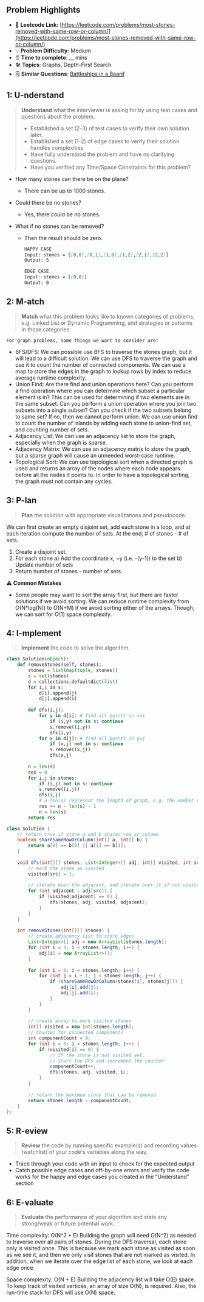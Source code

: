 ## Problem Highlights

* 🔗 **Leetcode Link:** [https://leetcode.com/problems/most-stones-removed-with-same-row-or-column/](https://leetcode.com/problems/most-stones-removed-with-same-row-or-column/)
* 💡 **Problem Difficulty:** Medium
* ⏰ **Time to complete**: __ mins
* 🛠️ **Topics**: Graphs, Depth-First Search
* 🗒️ **Similar Questions**: [Battleships in a Board](https://leetcode.com/problems/battleships-in-a-board/)

## 1: **U-nderstand**

> **Understand** what the interviewer is asking for by using test cases and questions about the problem.
> 
> - Established a set (2-3) of test cases to verify their own solution later.
> - Established a set (1-2) of edge cases to verify their solution handles complexities.
> - Have fully understood the problem and have no clarifying questions.
> - Have you verified any Time/Space Constraints for this problem?

- How many stones can there be on the plane?
  - There can be up to 1000 stones.

- Could there be no stones?
  - Yes, there could be no stones.

- What if no stones can be removed?
  - Then the result should be zero.
    
    ```markdown
    HAPPY CASE
    Input: stones = [[0,0],[0,1],[1,0],[1,2],[2,1],[2,2]]
    Output: 5
    
    EDGE CASE
    Input: stones = [[0,0]]
    Output: 0
    ```
    
## 2: M-atch
    
> **Match** what this problem looks like to known categories of problems, e.g. Linked List or Dynamic Programming, and strategies or patterns in those categories.

    For graph problems, some things we want to consider are:
    
- BFS/DFS: We can possible use BFS to traverse the stones graph, but it will lead to a difficult solution. We can use DFS to traverse the graph and use it to count the number of connected components. We can use a map to store the edges in the graph to lookup rows by index to reduce average runtime complexity.
- Union Find: Are there find and union operations here? Can you perform a find operation where you can determine which subset a particular element is in? This can be used for determining if two elements are in the same subset. Can you perform a union operation where you join two subsets into a single subset? Can you check if the two subsets belong to same set? If no, then we cannot perform union. We can use union find to count the number of islands by adding each stone to union-find set, and counting number of sets.
- Adjacency List: We can use an adjacency list to store the graph, especially when the graph is sparse.
- Adjacency Matrix: We can use an adjacency matrix to store the graph, but a sparse graph will cause an unneeded worst-case runtime.
- Topological Sort: We can use topological sort when a directed graph is used and returns an array of the nodes where each node appears before all the nodes it points to. In order to have a topological sorting, the graph must not contain any cycles.

## 3: P-lan
    
> **Plan** the solution with appropriate visualizations and pseudocode.

We can first create an empty disjoint set, add each stone in a loop, and at each iteration compute the number of sets. At the end, # of stones - # of sets.
    
1) Create a disjoint set. 
2) For each stone
      a) Add the coordinate x, ~y (i.e. -(y-1)) to the set
      b) Update number of sets
3) Return number of stones - number of sets
   
    
⚠️ **Common Mistakes**
    
* Some people may want to sort the array first, but there are faster solutions if we avoid sorting. We can reduce runtime complexity from O(N*log(N)) to O(N+M) if we avoid sorting either of the arrays. Though, we can sort for O(1) space complexity.


## 4: I-mplement

> **Implement** the code to solve the algorithm.
    
```python
class Solution(object):
    def removeStones(self, stones):
        stones = list(map(tuple, stones))
        s = set(stones)
        d = collections.defaultdict(list)
        for i,j in s:
            d[i].append(j)
            d[j].append(i)
        
        def dfs(i,j):
            for y in d[i]: # find all points in x=i
                if (i,y) not in s: continue
                s.remove((i,y))
                dfs(i,y)
            for x in d[j]: # find all points in y=j
                if (x,j) not in s: continue
                s.remove((x,j))
                dfs(x,j)
        
        n = len(s)
        res = 0
        for i,j in stones:
            if (i,j) not in s: continue
            s.remove((i,j))
            dfs(i,j)
            # n-len(s) represent the length of graph, e.g. the number of element removed through dfs
            res += n - len(s) - 1 
            n = len(s)
        return res
```
    
```java
class Solution {
    // return true if stone a and b shares row or column
    boolean shareSameRowOrColumn(int[] a, int[] b) {
        return a[0] == b[0] || a[1] == b[1];
    }
    
    void dfs(int[][] stones, List<Integer>[] adj, int[] visited, int src) {
        // mark the stone as visited
        visited[src] = 1;
        
        // iterate over the adjacent, and iterate over it if not visited yet
        for (int adjacent : adj[src]) {
            if (visited[adjacent] == 0) {
                dfs(stones, adj, visited, adjacent);
            }
        }
    }
    
    int removeStones(int[][] stones) {
        // create adjacency list to store edges
        List<Integer>[] adj = new ArrayList[stones.length]; 
        for (int i = 0; i < stones.length; i++) {
            adj[i] = new ArrayList<>();
        }
        
        for (int i = 0; i < stones.length; i++) {
            for (int j = i + 1; j < stones.length; j++) {
                if (shareSameRowOrColumn(stones[i], stones[j])) {
                    adj[i].add(j);
                    adj[j].add(i);
                }
            }
        }
        
        // create array to mark visited stones
        int[] visited = new int[stones.length];
        // counter for connected components
        int componentCount = 0;
        for (int i = 0; i < stones.length; i++) {
            if (visited[i] == 0) {
                // If the stone is not visited yet,
                // Start the DFS and increment the counter
                componentCount++;
                dfs(stones, adj, visited, i);
            }
        }
        
        // return the maximum stone that can be removed
        return stones.length - componentCount;
    }
};
```
    
## 5: R-eview
    
> **Review** the code by running specific example(s) and recording values (watchlist) of your code's variables along the way.

- Trace through your code with an input to check for the expected output
- Catch possible edge cases and off-by-one errors and verify the code works for the happy and edge cases you created in the “Understand” section

    
## 6: E-valuate

> **Evaluate** the performance of your algorithm and state any strong/weak or future potential work.

Time complexity: O(N^2 + E)
Building the graph will need O(N^2) as needed to traverse over all pairs of stones. During the DFS traversal, each stone only is visited once. This is because we mark each stone as visited as soon as we see it, and then we only visit stones that are not marked as visited. In addition, when we iterate over the edge list of each stone, we look at each edge once. 

Space complexity: O(N + E)
Building the adjacency list will take O(E) space. To keep track of visited vertices, an array of size O(N), is required. Also, the run-time stack for DFS will use O(N) space.